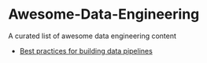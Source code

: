 # Awesome-Data-Engineering
A curated list of awesome data engineering content

- [Best practices for building data pipelines](https://www.oreilly.com/ideas/three-best-practices-for-building-successful-data-pipelines)
